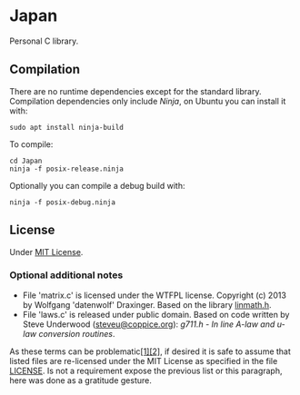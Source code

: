 Japan
=====
Personal C library.


Compilation
-----------
There are no runtime dependencies except for the standard library. Compilation dependencies only include *Ninja*, on Ubuntu you can install it with:
```
sudo apt install ninja-build
```

To compile:
```
cd Japan
ninja -f posix-release.ninja
```

Optionally you can compile a debug build with:
```
ninja -f posix-debug.ninja
```


License
-------
Under [MIT License](LICENSE).

### Optional additional notes
- File 'matrix.c' is licensed under the WTFPL license. Copyright (c) 2013 by Wolfgang 'datenwolf' Draxinger. Based on the library [linmath.h](https://github.com/datenwolf/linmath.h).
- File 'laws.c' is released under public domain. Based on code written by Steve Underwood (steveu@coppice.org): *g711.h - In line A-law and u-law conversion routines*.

As these terms can be problematic[[1]](https://en.wikipedia.org/wiki/WTFPL#Discussion)[[2]](https://en.wikipedia.org/wiki/Public_domain#Dedicating_works_to_the_public_domain), if desired it is safe to assume that listed files are re-licensed under the MIT License as specified in the file [LICENSE](LICENSE). Is not a requirement expose the previous list or this paragraph, here was done as a gratitude gesture.
